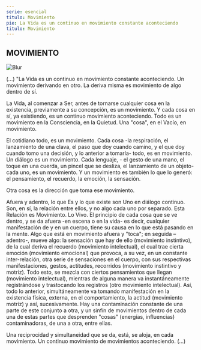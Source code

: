 ```yaml
---
serie: esencial
titulo: Movimiento
pie: La Vida es un continuo en movimiento constante aconteciendo
titulo: Movimiento
---
```


## MOVIMIENTO

![Blur](/img/integrador-de-movimineto.webp)



(...) "La Vida es un continuo en movimiento constante aconteciendo. Un movimiento derivando en otro. La deriva misma es movimiento de algo dentro de sí.

La Vida, al comenzar a Ser, antes de tornarse cualquier cosa en la existencia, previamente a su concepción, es un movimiento. Y cada cosa en sí, ya existiendo, es un continuo movimiento aconteciendo.
Todo es un movimiento en la Consciencia, en la Quietud. Una "cosa", en el Vacío, en movimiento.

El cotidiano todo, es un movimiento. Cada cosa -la respiración, el lanzamiento de una clava, el paso que doy cuando camino, y el que doy cuando tomo una decisión, y lo anterior a tomarla- todo, es en movimiento.
Un diálogo es un movimiento.
Cada lenguaje, - el gesto de una mano, el toque en una cuerda, un pincel que se desliza, el lanzamiento de un objeto- cada uno, es un movimiento. Y un movimiento es también lo que lo generó: el pensamiento, el recuerdo, la emoción, la sensación.

Otra cosa es la dirección que toma ese movimiento.

Afuera y adentro, lo que Es y lo que existe son Uno en diálogo continuo. Son, en sí, la relación entre ellos, y no algo cada uno por separado. Esta Relación es Movimiento. Lo Vivo.
El principio de cada cosa que se ve dentro, y se da afuera -en escena o en la vida- es decir, cualquier manifestación de y en un cuerpo, tiene su causa en lo que está pasando en la mente. Algo que está en movimiento afuera y "toca"; en seguida –adentro-, mueve algo: la sensación que hay de ello (movimiento instintivo), de la cual deriva el recuerdo (movimiento intelectual), el cual trae cierta emoción (movimiento emocional) que provoca, a su vez, en un constante inter-relación, otra serie de sensaciones en el cuerpo, con sus respectivas manifestaciones, gestos, actitudes, recorridos (movimiento instintivo y motriz). Todo esto, se mezcla con ciertos pensamientos que llegan (movimiento intelectual), mientras de alguna manera va instantáneamente registrándose y trastocando los registros (otro movimiento intelectual). Así, todo lo anterior, simultáneamente va tomando manifestación en la existencia física, externa, en el comportamiento, la actitud (movimiento motriz) y así, sucesivamente. Hay una contaminación constante de una parte de este conjunto a otra, y un sinfín de movimientos dentro de cada una de estas partes que desprenden "cosas" (energías, influencias) contaminadoras, de una a otra, entre ellas.

Una reciprocidad y simultaneidad que se da, está, se aloja, en cada movimiento.
Un continuo movimiento de movimientos aconteciendo. (...)
